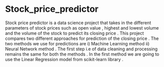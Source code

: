# Stock_price_predictor
Stock price predictor is a data science project that takes in the different parameters of stock prices such as open value , highest and lowest volume and the volume of the stock to predict its closing price . This project compares two different approaches for prediction of the closing price . 
The two methods we use for predictions are
i) Machine Learning method 
ii) Neural Network method . 
The first step i.e of data cleaning and processing remains the same for both the methods . In the first method we are going to use the Linear Regression model from scikit-learn library . 
